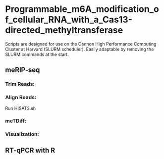 # Programmable_m6A_modification_of_cellular_RNA_with_a_Cas13-directed_methyltransferase

Scripts are designed for use on the Cannon High Performance Computing Cluster at Harvard (SLURM scheduler). Easily adaptable by removing the SLURM commands at the start.

## meRIP-seq

### Trim Reads:

### Align Reads:

Run HISAT2.sh

### meTDiff:

### Visualization:

## RT-qPCR with R 

